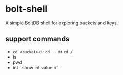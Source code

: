 # bolt-shell

A simple BoltDB shell for exploring buckets and keys.

## support commands

- `cd <bucket>` or `cd ..` or `cd /`
- ls
- pwd
- int <key>: show int value of <key>
